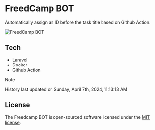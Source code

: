 # FreedCamp BOT

Automatically assign an ID before the task title based on Github Action.

![FreedCamp BOT](https://repository-images.githubusercontent.com/737932867/7d34798b-2680-471c-b089-a78a718d3d6a)

## Tech

- Laravel
- Docker
- Github Action

> [!NOTE]  
> History last updated on Sunday, April 7th, 2024, 11:13:13 AM

## License

The Freedcamp BOT is open-sourced software licensed under the [MIT license](https://opensource.org/licenses/MIT).
